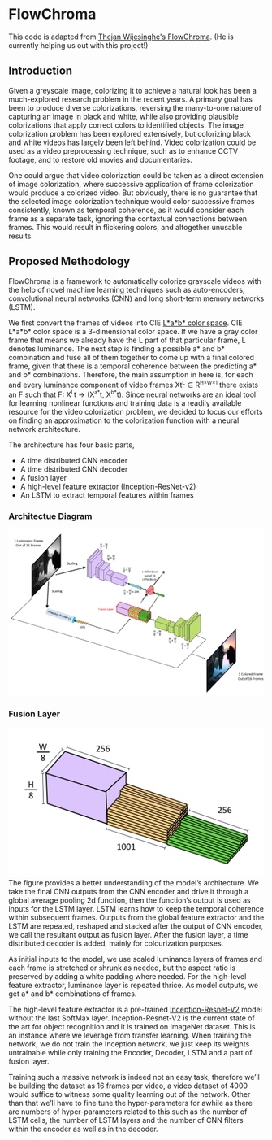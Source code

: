 # FlowChroma

This code is adapted from [Thejan Wijesinghe's FlowChroma](https://github.com/ThejanW/FlowChroma). (He is currently helping us out with this project!)

## Introduction

Given a greyscale image, colorizing it to achieve a natural look has been a much-explored research problem in the recent years. A primary goal has been to produce diverse colorizations, reversing the many-to-one nature of capturing an image in black and white, while also providing plausible colorizations that apply correct colors to identified objects. The image colorization problem has been explored extensively, but colorizing black and white videos has largely been left behind. Video colorization could be used as a video preprocessing technique, such as to enhance CCTV footage, and to restore old movies and documentaries.

One could argue that video colorization could be taken as a direct extension of image colorization, where successive application of frame colorization would produce a colorized video. But obviously, there is no guarantee that the selected image colorization technique would color successive frames consistently, known as temporal coherence, as it would consider each frame as a separate task, ignoring the contextual connections between frames.  This would result in flickering colors, and altogether unusable results.

## Proposed Methodology
FlowChroma is a framework to automatically colorize grayscale videos with the help of novel machine learning techniques such as auto-encoders, convolutional neural networks (CNN) and long short-term memory networks (LSTM). 

We first convert the frames of videos into CIE [L\*a\*b\* color space](https://en.wikipedia.org/wiki/Lab_color_space). CIE L\*a\*b\* color space is a 3-dimensional color space. If we have a gray color frame that means we already have the L part of that particular frame, L denotes luminance. The next step is finding a possible a* and b* combination and fuse all of them together to come up with a  final colored frame, given that there is a temporal coherence between the predicting a* and b* combinations. Therefore, the main assumption in here is, for each and every luminance component of video frames Xt<sup><font size="1px">L</font></sup> ∈ R<sup><font size="1px">H×W×1</font></sup> there exists an F such that F: X<sup><font size="1px">L</font></sup>t → (X<sup><font size="1px">a\*</font></sup>t, X<sup><font size="1px">b\*</font></sup>t). Since neural networks are an ideal tool for learning nonlinear functions and training data is a readily available resource for the video colorization problem, we decided to focus our efforts on finding an approximation to the colorization function with a neural network architecture.

The architecture has four basic parts,

* A time distributed CNN encoder
* A time distributed CNN decoder
* A fusion layer
* A high-level feature extractor (Inception-ResNet-v2)
* An LSTM to extract temporal features within frames

### Architectue Diagram
![Architecture Diagram](diagrams/flowchroma-architecture.png)

### Fusion Layer
![Fusion Layer](diagrams/fusion-layer.png)
The figure provides a better understanding of the model’s architecture. We take the final CNN outputs from the CNN encoder and drive it through a global average pooling 2d function, then the function’s output is used as inputs for the LSTM layer. LSTM learns how to keep the temporal coherence within subsequent frames. Outputs from the global feature extractor and the LSTM are repeated, reshaped and stacked after the output of CNN encoder, we call the resultant output as fusion layer. After the fusion layer, a time distributed decoder is added, mainly for colourization purposes.

As initial inputs to the model, we use scaled luminance layers of frames and each frame is stretched or shrunk as needed, but the aspect ratio is preserved by adding a white padding where needed. For the high-level feature extractor, luminance layer is repeated thrice. As model outputs, we get a* and b* combinations of frames.
 
The high-level feature extractor is a pre-trained [Inception-Resnet-V2](https://arxiv.org/abs/1602.07261) model without the last SoftMax layer. Inception-Resnet-V2 is the current state of the art for object recognition and it is trained on ImageNet dataset. This is an instance where we leverage from transfer learning. When training the network, we do not train the Inception network, we just keep its weights untrainable while only training the Encoder, Decoder, LSTM and a part of fusion layer.

Training such a massive network is indeed not an easy task, therefore we’ll be building the dataset as 16 frames per video, a video dataset of 4000 would suffice to witness some quality learning out of the network. Other than that we’ll have to fine tune the hyper-parameters for awhile as there are numbers of hyper-parameters related to this such as the number of LSTM cells, the number of LSTM layers and the number of CNN filters within the encoder as well as in the decoder.
